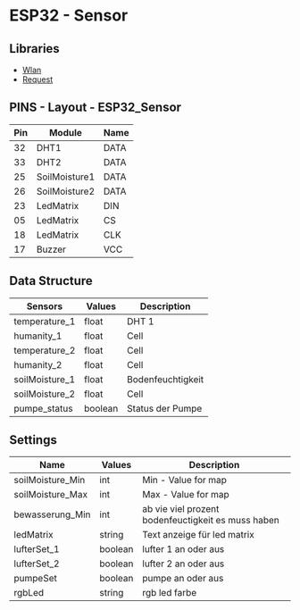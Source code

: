 
# ESP32 - Sensor


## Libraries

- [Wlan](/lib/Wlan/README.md)
- [Request](/lib/Request/README.md)


## PINS - Layout - ESP32_Sensor

|  Pin | Module         | Name  |
|------|----------------|-------|
|  32  | DHT1           | DATA  |
|  33  | DHT2           | DATA  |
|  25  | SoilMoisture1  | DATA  |
|  26  | SoilMoisture2  | DATA  |
|  23  | LedMatrix      | DIN   |
|  05  | LedMatrix      | CS    |
|  18  | LedMatrix      | CLK   |
|  17  | Buzzer         | VCC   |


## Data Structure

| Sensors           | Values    | Description   |
|-------------------|-----------|---------------|
| temperature_1     | float     | DHT 1          |
| humanity_1        | float     | Cell          |
| temperature_2     | float     | Cell          |
| humanity_2        | float     | Cell          |
| soilMoisture_1    | float     | Bodenfeuchtigkeit         |
| soilMoisture_2    | float     | Cell          |
| pumpe_status      | boolean   | Status der Pumpe           |

## Settings

| Name              | Values    | Description   |
|-------------------|-----------|---------------|
| soilMoisture_Min  | int       | Min - Value for map          |
| soilMoisture_Max  | int       | Max - Value for map          |
| bewasserung_Min   | int       | ab vie viel prozent bodenfeuctigkeit es muss haben   |
| ledMatrix         | string    | Text anzeige für led matrix      |
| lufterSet_1       | boolean   | lufter 1 an oder aus      |
| lufterSet_2       | boolean   | lufter 2 an oder aus      |
| pumpeSet          | boolean   | pumpe an oder aus      |
| rgbLed            | string    | rgb led farbe      |